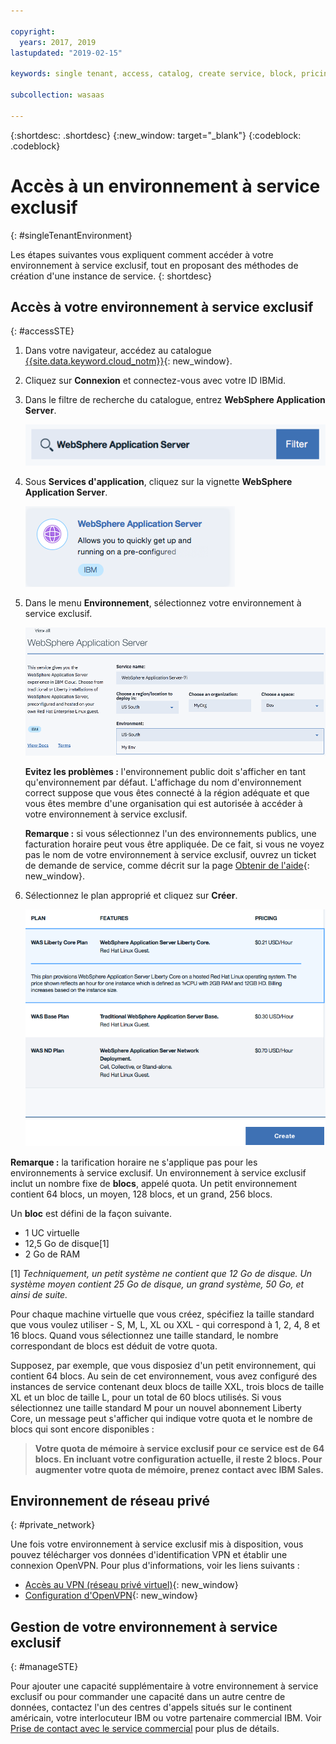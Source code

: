 ```yaml
---

copyright:
  years: 2017, 2019
lastupdated: "2019-02-15"

keywords: single tenant, access, catalog, create service, block, pricing, vpn, openvpn

subcollection: wasaas

---
```


{:shortdesc: .shortdesc}
{:new_window: target="_blank"}
{:codeblock: .codeblock}

# Accès à un environnement à service exclusif
{: #singleTenantEnvironment}


Les étapes suivantes vous expliquent comment accéder à votre environnement à service exclusif, tout en proposant des méthodes de création d'une instance de service.
{: shortdesc}


## Accès à votre environnement à service exclusif
{: #accessSTE}

1. Dans votre navigateur, accédez au catalogue [{{site.data.keyword.cloud_notm}}](https://{DomainName}/catalog/){: new_window}.

2. Cliquez sur **Connexion** et connectez-vous avec votre ID IBMid.

6. Dans le filtre de recherche du catalogue, entrez **WebSphere Application Server**.

    ![Filtre de recherche](images/filter.png)

7. Sous **Services d'application**, cliquez sur la vignette **WebSphere Application Server**.

    ![Vignette WebSphere Application Server](images/iconWAS.png)

8. Dans le menu **Environnement**, sélectionnez votre environnement à service exclusif.

    ![Nom de l'environnement à service exclusif](images/environmentSTE.png)

    **Evitez les problèmes :** l'environnement public doit s'afficher en tant qu'environnement par défaut. L'affichage du nom d'environnement correct suppose que vous êtes connecté à la région adéquate et que vous êtes membre d'une organisation qui est autorisée à accéder à votre environnement à service exclusif.

    **Remarque :** si vous sélectionnez l'un des environnements publics, une facturation horaire peut vous être appliquée. De ce fait, si vous ne voyez pas le nom de votre environnement à service exclusif, ouvrez un ticket de demande de service, comme décrit sur la page [Obtenir de l'aide](/docs/services/ApplicationServeronCloud?topic=wasaas-reporting_issues#reporting_issues){: new_window}.

9. Sélectionnez le plan approprié et cliquez sur **Créer**.

    ![Choix d'un plan et création de votre service](images/createSTE.png)


**Remarque :** la tarification horaire ne s'applique pas pour les environnements à service exclusif. Un environnement à service exclusif inclut un nombre fixe de **blocs**, appelé quota. Un petit environnement contient 64 blocs, un moyen, 128 blocs, et un grand, 256 blocs.

Un **bloc** est défini de la façon suivante.
  * 1 UC virtuelle
  * 12,5 Go de disque[1]
  * 2 Go de RAM

[1] *Techniquement, un petit système ne contient que 12 Go de disque. Un système moyen contient 25 Go de disque, un grand système, 50 Go, et ainsi de suite.*

Pour chaque machine virtuelle que vous créez, spécifiez la taille standard que vous voulez utiliser - S, M, L, XL ou XXL - qui correspond à 1, 2, 4, 8 et 16 blocs. Quand vous sélectionnez une taille standard, le nombre correspondant de blocs est déduit de votre quota.

Supposez, par exemple, que vous disposiez d'un petit environnement, qui contient 64 blocs. Au sein de cet environnement, vous avez configuré des instances de service contenant deux blocs de taille XXL, trois blocs de taille XL et un bloc de taille L, pour un total de 60 blocs utilisés. Si vous sélectionnez une taille standard M pour un nouvel abonnement Liberty Core, un message peut s'afficher qui indique votre quota et le nombre de blocs qui sont encore disponibles :

> **Votre quota de mémoire à service exclusif pour ce service est de 64 blocs. En incluant votre configuration actuelle, il reste 2 blocs. Pour augmenter votre quota de mémoire, prenez contact avec IBM Sales.**


## Environnement de réseau privé
{: #private_network}

Une fois votre environnement à service exclusif mis à disposition, vous pouvez télécharger vos données d'identification VPN et établir une connexion OpenVPN. Pour plus d'informations, voir les liens suivants :

* [Accès au VPN (réseau privé virtuel)](/docs/services/ApplicationServeronCloud?topic=wasaas-networkEnvironment#vpnAccess){: new_window}
* [Configuration d'OpenVPN](/docs/services/ApplicationServeronCloud?topic=wasaas-system_access#setup_openvpn){: new_window}

## Gestion de votre environnement à service exclusif
{: #manageSTE}

Pour ajouter une capacité supplémentaire à votre environnement à service exclusif ou pour commander une capacité dans un autre centre de données, contactez l'un des centres d'appels situés sur le continent américain, votre interlocuteur IBM ou votre partenaire commercial IBM. Voir [Prise de contact avec le service commercial](/docs/services/ApplicationServeronCloud?topic=wasaas-reporting_issues#contacting-sales) pour plus de détails.

